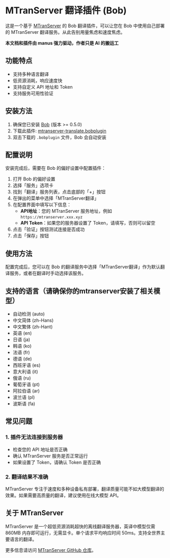 # MTranServer 翻译插件 (Bob)

这是一个基于 [MTranServer](https://github.com/xxnuo/MTranServer) 的 Bob 翻译插件，可以让您在 Bob 中使用自己部署的 MTranServer 翻译服务。从此告别用量焦虑和速度焦虑。

**本文档和插件由 manus 强力驱动，作者只是 AI 的搬运工**

## 功能特点

- 支持多种语言翻译
- 低资源消耗，响应速度快
- 支持自定义 API 地址和 Token
- 支持服务可用性验证

## 安装方法

1. 确保您已安装 [Bob](https://bobtranslate.com/) (版本 >= 0.5.0)
2. 下载此插件: [mtranserver-translate.bobplugin](dist/mtranserver-translate.bobplugin)
3. 双击下载的 `.bobplugin` 文件，Bob 会自动安装

## 配置说明

安装完成后，需要在 Bob 的偏好设置中配置插件：

1. 打开 Bob 的偏好设置
2. 选择「服务」选项卡
3. 找到「翻译」服务列表，点击底部的「+」按钮
4. 在弹出的菜单中选择「MTranServer翻译」
5. 在配置界面中填写以下信息：
   - **API地址**：您的 MTranServer 服务地址，例如 `https://mtranserver.xxx.xyz`
   - **API Token**：如果您的服务器设置了 Token，请填写，否则可以留空
6. 点击「验证」按钮测试连接是否成功
7. 点击「保存」按钮

## 使用方法

配置完成后，您可以在 Bob 的翻译服务中选择「MTranServer翻译」作为默认翻译服务，或者在翻译时手动选择该服务。

## 支持的语言（请确保你的mtranserver安装了相关模型）

- 自动检测 (auto)
- 中文简体 (zh-Hans)
- 中文繁体 (zh-Hant)
- 英语 (en)
- 日语 (ja)
- 韩语 (ko)
- 法语 (fr)
- 德语 (de)
- 西班牙语 (es)
- 意大利语 (it)
- 俄语 (ru)
- 葡萄牙语 (pt)
- 阿拉伯语 (ar)
- 波兰语 (pl)
- 波斯语 (fa)

## 常见问题

### 1. 插件无法连接到服务器

- 检查您的 API 地址是否正确
- 确认 MTranServer 服务是否正常运行
- 如果设置了 Token，请确认 Token 是否正确

### 2. 翻译结果不准确

MTranServer 专注于速度和多种设备私有部署，翻译质量可能不如大模型翻译的效果。如果需要高质量的翻译，建议使用在线大模型 API。

## 关于 MTranServer

MTranServer 是一个超低资源消耗超快的离线翻译服务器，英译中模型仅需 860MB 内存即可运行，无需显卡。单个请求平均响应时间 50ms。支持全世界主要语言的翻译。

更多信息请访问 [MTranServer GitHub 仓库](https://github.com/xxnuo/MTranServer)。
